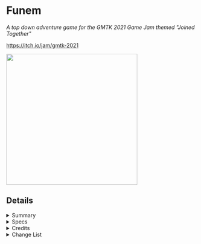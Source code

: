 # Funem
<i>A top down adventure game for the GMTK 2021 Game Jam themed "Joined Together"</i>

https://itch.io/jam/gmtk-2021

<img src="https://img.itch.zone/aW1nLzYyMDc3OTgucG5n/original/aOHUkp.png" width="347" height="347" />

## Details 

<details>
<summary>Summary</summary>
<blockquote>
	
A top down twin stick puzzle game, inspired by 2D Zelda and Final Fantasy Adventure. </i> 

<i>The game has bee sumitted to itch.io and the game jam 4 hours, 25 minutes before the deadline </i>

<i>Link to the itch.io page: https://persomatey.itch.io/funem </i>

<i>Link to the game jam submission page: https://itch.io/jam/gmtk-2021/rate/1082906 </i>

</blockquote>
</details> 

<details>
<summary>Specs</summary>
<blockquote>
	
Unity 2020.3.8f1
https://download.unity3d.com/download_unity/507919d4fff5/UnityDownloadAssistant-2020.3.8f1.exe

SLN solution in Visual Studio Community 2019 Preview 
https://visualstudio.microsoft.com/vs/community/

Trello board
https://trello.com/b/TFLqyVVL/project-tethered
	
</blockquote>
</details> 

<details>
<summary>Credits</summary>
<blockquote>
	
- <b>Programming</b>
	- [Hunter Goodin](https://huntergoodin.com/)
- <b>Art</b>
	- [Hunter Goodin](https://huntergoodin.com/)
	- [Kenny Assets](https://www.kenney.nl/assets)
- <b>SFX</b>
	- [Hunter Goodin](https://huntergoodin.com/)

</blockquote>
</details>

<details>
<summary>Change List</summary>
<blockquote>

<details>
<summary>CL-000004 (The Item Swap Update)</summary>
<blockquote>

- Made the following changes: 
	- Added an item swap animation 
		- Looks adorable 
	- Edited the README to reflect the above changes 

</blockquote>
</details>

<details>
<summary>CL-000003 (The Pickup Update)</summary>
<blockquote>

- Made the following changes: 
	- Fixed bug where the text for an item still appears on screen even after the item has been picked up 
		- Did this by completely redoing the way that the text works 
			- Now I'm using instantiated 3DText objects 
	- Fixed bug where the fadeout animation still occurs even if the item has already been picked up 
		- Fixed this using the above method 
	- Edited the README to reflect the above changes 

</blockquote>
</details>

<details>
<summary>CL-000002 (The AI Update)</summary>
<blockquote>

- Made the following changes: 
	- Made it so that the sprite of the rope changes depending on which side Wasd is compared to Arro
	- Made changes to the enemy AI 
		- If a character leaves the area but the other character is still in the area, the rat will start chasing the other character 
		- Made it so that the sprite flips depending on the position of the character it is chasing 
	- Edited the README to reflect the above changes 

</blockquote>
</details>

<details>
<summary>CL-000001 (The Combat Update)</summary>
<blockquote>

- Made the following changes: 
	- Made some changes to the combat: 
		- Made sword swing faster 
			- Speed was 1000 now it's 1500 
		- Made sword swing either clockwise or counterclockwise depending on the last direction that character moved 
			- Different depenging on whether it's Wasd or Arro 
		- Made it so that both characters can swing their swords at the same time 
	- Made some bug fixes: 
		- Fixed bug where the enemy can still damage the player even if they're dead 
			- Fixed this by checkinging if the death coroutine has started before dealing the damage 
		- Fixed bug where dead enemies can be hit through walls 
			- My previous fix for the aforementioned bug was to remove the collision which is what caused this bug 
				- The fix for that bug also fixed this bug 
		- Fixed bug where sometimes swinging the sword would make the enemies go flying way too far 
			- This was caused by having the coroutine that stopped velocity in the sword's script so this coroutine would not conclude if the sword was destroyed before the timer was up 
			- Fixed this by putting the coroutine in the enemy's script instead 
	- Edited the README to reflect the above changes 


</blockquote>
</details>

<details>
<summary>CL-000000 (The First Update)</summary>
<blockquote>

- Made the following changes: 
	- Added Unity project as it was when submitted 
	- Added .gitignore file 
	- Edited the README to reflect the above changes 

</blockquote>
</details>

</blockquote>
</details>
